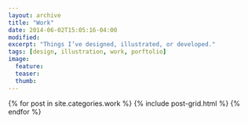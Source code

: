 ```yaml
---
layout: archive
title: "Work"
date: 2014-06-02T15:05:16-04:00
modified:
excerpt: "Things I’ve designed, illustrated, or developed."
tags: [design, illustration, work, porftolio]
image:
  feature:
  teaser:
  thumb:
---
```


<div class="tiles">
{% for post in site.categories.work %}
  {% include post-grid.html %}
{% endfor %}
</div><!-- /.tiles -->

